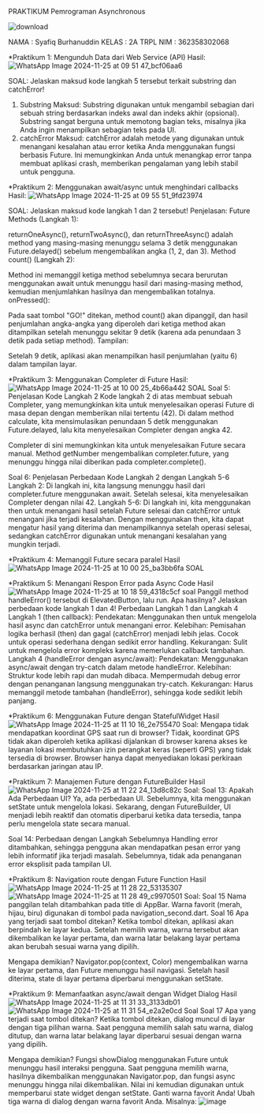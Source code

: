 PRAKTIKUM Pemrograman Asynchronous

![download](https://github.com/user-attachments/assets/2e2efce9-8817-4ca6-8597-e3ab1f967875)

NAMA : Syafiq Burhanuddin
KELAS : 2A TRPL
NIM : 362358302068

*Praktikum 1: Mengunduh Data dari Web Service (API)
Hasil:
  ![WhatsApp Image 2024-11-25 at 09 51 47_bcf06aa6](https://github.com/user-attachments/assets/7bef5e91-1189-4ac8-a227-8eb9cff179e2)

  SOAL:
  Jelaskan maksud kode langkah 5 tersebut terkait substring dan catchError!
  1. Substring
Maksud: Substring digunakan untuk mengambil sebagian dari sebuah string berdasarkan indeks awal dan indeks akhir (opsional). Substring sangat berguna untuk memotong bagian teks, misalnya jika Anda ingin menampilkan sebagian teks pada UI.
  2. catchError
Maksud: catchError adalah metode yang digunakan untuk menangani kesalahan atau error ketika Anda menggunakan fungsi berbasis Future. Ini memungkinkan Anda untuk menangkap error tanpa membuat aplikasi crash, memberikan pengalaman yang lebih stabil untuk pengguna.

*Praktikum 2: Menggunakan await/async untuk menghindari callbacks
Hasil:
![WhatsApp Image 2024-11-25 at 09 55 51_9fd23974](https://github.com/user-attachments/assets/2afc14bb-0eec-4964-a1e7-cf7d54750482)

 SOAL:
 Jelaskan maksud kode langkah 1 dan 2 tersebut!
 Penjelasan:
Future Methods (Langkah 1):

returnOneAsync(), returnTwoAsync(), dan returnThreeAsync() adalah method yang masing-masing menunggu selama 3 detik menggunakan Future.delayed() sebelum mengembalikan angka (1, 2, dan 3).
Method count() (Langkah 2):

Method ini memanggil ketiga method sebelumnya secara berurutan menggunakan await untuk menunggu hasil dari masing-masing method, kemudian menjumlahkan hasilnya dan mengembalikan totalnya.
onPressed():

Pada saat tombol "GO!" ditekan, method count() akan dipanggil, dan hasil penjumlahan angka-angka yang diperoleh dari ketiga method akan ditampilkan setelah menunggu sekitar 9 detik (karena ada penundaan 3 detik pada setiap method).
Tampilan:

Setelah 9 detik, aplikasi akan menampilkan hasil penjumlahan (yaitu 6) dalam tampilan layar.

 *Praktikum 3: Menggunakan Completer di Future
 Hasil:
![WhatsApp Image 2024-11-25 at 10 00 25_4b66a442](https://github.com/user-attachments/assets/b4ea585a-0e8e-449d-a08d-82663efca824)
SOAL
Soal 5: Penjelasan Kode Langkah 2
Kode langkah 2 di atas membuat sebuah Completer, yang memungkinkan kita untuk menyelesaikan operasi Future di masa depan dengan memberikan nilai tertentu (42). Di dalam method calculate, kita mensimulasikan penundaan 5 detik menggunakan Future.delayed, lalu kita menyelesaikan Completer dengan angka 42.

Completer di sini memungkinkan kita untuk menyelesaikan Future secara manual. Method getNumber mengembalikan completer.future, yang menunggu hingga nilai diberikan pada completer.complete().

Soal 6: Penjelasan Perbedaan Kode Langkah 2 dengan Langkah 5-6
Langkah 2: Di langkah ini, kita langsung menunggu hasil dari completer.future menggunakan await. Setelah selesai, kita menyelesaikan Completer dengan nilai 42.
Langkah 5-6: Di langkah ini, kita menggunakan then untuk menangani hasil setelah Future selesai dan catchError untuk menangani jika terjadi kesalahan. Dengan menggunakan then, kita dapat mengatur hasil yang diterima dan menampilkannya setelah operasi selesai, sedangkan catchError digunakan untuk menangani kesalahan yang mungkin terjadi.

*Praktikum 4: Memanggil Future secara paralel
Hasil
![WhatsApp Image 2024-11-25 at 10 00 25_ba3bb6fa](https://github.com/user-attachments/assets/1096c9cb-9b13-4ad3-9fab-7feb1689ad82)
SOAL

*Praktikum 5: Menangani Respon Error pada Async Code
Hasil
![WhatsApp Image 2024-11-25 at 10 18 59_4318c5cf](https://github.com/user-attachments/assets/9f80427a-de6b-4f1e-9adc-f0baed17c500)
soal
Panggil method handleError() tersebut di ElevatedButton, lalu run. Apa hasilnya? Jelaskan perbedaan kode langkah 1 dan 4!
Perbedaan Langkah 1 dan Langkah 4
Langkah 1 (then callback):
Pendekatan: Menggunakan then untuk mengelola hasil async dan catchError untuk menangani error.
Kelebihan:
Pemisahan logika berhasil (then) dan gagal (catchError) menjadi lebih jelas.
Cocok untuk operasi sederhana dengan sedikit error handling.
Kekurangan:
Sulit untuk mengelola error kompleks karena memerlukan callback tambahan.
Langkah 4 (handleError dengan async/await):
Pendekatan: Menggunakan async/await dengan try-catch dalam metode handleError.
Kelebihan:
Struktur kode lebih rapi dan mudah dibaca.
Mempermudah debug error dengan penanganan langsung menggunakan try-catch.
Kekurangan:
Harus memanggil metode tambahan (handleError), sehingga kode sedikit lebih panjang.

*Praktikum 6: Menggunakan Future dengan StatefulWidget
Hasil
![WhatsApp Image 2024-11-25 at 11 10 16_2e755470](https://github.com/user-attachments/assets/2ba44e35-834b-4742-a264-afc2c8d42da4)
Soal:
Mengapa tidak mendapatkan koordinat GPS saat run di browser?
Tidak, koordinat GPS tidak akan diperoleh ketika aplikasi dijalankan di browser karena akses ke layanan lokasi membutuhkan izin perangkat keras (seperti GPS) yang tidak tersedia di browser. Browser hanya dapat menyediakan lokasi perkiraan berdasarkan jaringan atau IP.

*Praktikum 7: Manajemen Future dengan FutureBuilder
Hasil
![WhatsApp Image 2024-11-25 at 11 22 24_13d8c82c](https://github.com/user-attachments/assets/ae1b0eea-800c-4ed5-9710-491af57caa77)
Soal:
Soal 13: Apakah Ada Perbedaan UI?
Ya, ada perbedaan UI. Sebelumnya, kita menggunakan setState untuk mengelola lokasi. Sekarang, dengan FutureBuilder, UI menjadi lebih reaktif dan otomatis diperbarui ketika data tersedia, tanpa perlu mengelola state secara manual.

Soal 14: Perbedaan dengan Langkah Sebelumnya
Handling error ditambahkan, sehingga pengguna akan mendapatkan pesan error yang lebih informatif jika terjadi masalah. Sebelumnya, tidak ada penanganan error eksplisit pada tampilan UI.

*Praktikum 8: Navigation route dengan Future Function
Hasil
![WhatsApp Image 2024-11-25 at 11 28 22_53135307](https://github.com/user-attachments/assets/1d58c813-d0e9-4b98-91b9-fb0dc09aa992)
![WhatsApp Image 2024-11-25 at 11 28 49_c9970501](https://github.com/user-attachments/assets/6c404c7f-b40b-48f3-97c9-5f5e2901757e)
Soal:
Soal 15
Nama panggilan telah ditambahkan pada title di AppBar.
Warna favorit (merah, hijau, biru) digunakan di tombol pada navigation_second.dart.
Soal 16
Apa yang terjadi saat tombol ditekan?
Ketika tombol ditekan, aplikasi akan berpindah ke layar kedua. Setelah memilih warna, warna tersebut akan dikembalikan ke layar pertama, dan warna latar belakang layar pertama akan berubah sesuai warna yang dipilih.

Mengapa demikian?
Navigator.pop(context, Color) mengembalikan warna ke layar pertama, dan Future menunggu hasil navigasi. Setelah hasil diterima, state di layar pertama diperbarui menggunakan setState.

*Praktikum 9: Memanfaatkan async/await dengan Widget Dialog
Hasil
![WhatsApp Image 2024-11-25 at 11 31 33_3133db01](https://github.com/user-attachments/assets/e86fc31b-56ab-4da2-b459-4fbe49c65008)
![WhatsApp Image 2024-11-25 at 11 31 54_e2a2e0cd](https://github.com/user-attachments/assets/587669c2-0fd9-45db-99d9-fa325b31c8a6)
Soal
Soal 17
Apa yang terjadi saat tombol ditekan?
Ketika tombol ditekan, dialog muncul di layar dengan tiga pilihan warna. Saat pengguna memilih salah satu warna, dialog ditutup, dan warna latar belakang layar diperbarui sesuai dengan warna yang dipilih.

Mengapa demikian?
Fungsi showDialog menggunakan Future untuk menunggu hasil interaksi pengguna. Saat pengguna memilih warna, hasilnya dikembalikan menggunakan Navigator.pop, dan fungsi async menunggu hingga nilai dikembalikan. Nilai ini kemudian digunakan untuk memperbarui state widget dengan setState.
Ganti warna favorit Anda!
Ubah tiga warna di dialog dengan warna favorit Anda. Misalnya:
![image](https://github.com/user-attachments/assets/4003357d-5192-4c63-aee6-57456c953d08)

